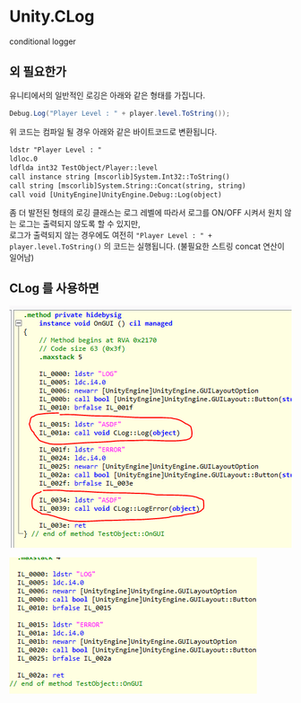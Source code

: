 Unity.CLog
====
conditional logger

외 필요한가
----
유니티에서의 일반적인 로깅은 아래와 같은 형태를 가집니다.
```cs
Debug.Log("Player Level : " + player.level.ToString());
```
위 코드는 컴파일 될 경우 아래와 같은 바이트코드로 변환됩니다.
```MSIL
ldstr "Player Level : "
ldloc.0
ldflda int32 TestObject/Player::level
call instance string [mscorlib]System.Int32::ToString()
call string [mscorlib]System.String::Concat(string, string)
call void [UnityEngine]UnityEngine.Debug::Log(object)
```

좀 더 발전된 형태의 로깅 클래스는 로그 레벨에 따라서 로그를 ON/OFF 시켜서 원치 않는 로그는 출력되지 않도록 할 수 있지만,<br>
로그가 출력되지 않는 경우에도 여전히 `"Player Level : " + player.level.ToString()` 의 코드는 실행됩니다. (불필요한 스트링 concat 연산이 일어남)

CLog 를 사용하면
----
![a](log_enabled.png)<br>

![b](log_disabled.png)<br>
